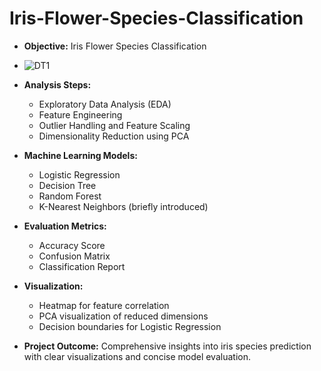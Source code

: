# Iris-Flower-Species-Classification
- **Objective:** Iris Flower Species Classification
- ![DT1](https://github.com/Rutuja-Salunke/Iris-Flower-Species-Classification/assets/102023809/51caf4b7-e226-4d07-bb7b-3909ebe16e0c)

- **Analysis Steps:**
  - Exploratory Data Analysis (EDA)
  - Feature Engineering
  - Outlier Handling and Feature Scaling
  - Dimensionality Reduction using PCA
- **Machine Learning Models:**
  - Logistic Regression
  - Decision Tree
  - Random Forest
  - K-Nearest Neighbors (briefly introduced)
- **Evaluation Metrics:**
  - Accuracy Score
  - Confusion Matrix
  - Classification Report
- **Visualization:**
  - Heatmap for feature correlation
  - PCA visualization of reduced dimensions
  - Decision boundaries for Logistic Regression
- **Project Outcome:** Comprehensive insights into iris species prediction with clear visualizations and concise model evaluation.
